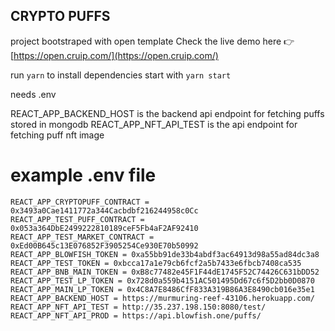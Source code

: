 ## CRYPTO PUFFS

project bootstraped with open template
Check the live demo here 👉️ [https://open.cruip.com/](https://open.cruip.com/)

run `yarn` to install dependencies
start with `yarn start`

needs .env

REACT_APP_BACKEND_HOST is the backend api endpoint for fetching puffs stored in mongodb
REACT_APP_NFT_API_TEST is the api endpoint for fetching puff nft image
# example .env file 
```
REACT_APP_CRYPTOPUFF_CONTRACT = 0x3493a0Cae1411772a344Cacbdbf216244958c0Cc
REACT_APP_TEST_PUFF_CONTRACT = 0x053a364DbE2499222810189ceF5Fb4aF2AF92410
REACT_APP_TEST_MARKET_CONTRACT = 0xEd00B645c13E076852F3905254Ce930E70b50992
REACT_APP_BLOWFISH_TOKEN = 0xa55bb91de33b4abdf3ac64913d98a55ad84dc3a8
REACT_APP_TEST_TOKEN = 0xbcca17a1e79cb6fcf2a5b7433e6fbcb7408ca535
REACT_APP_BNB_MAIN_TOKEN = 0xB8c77482e45F1F44dE1745F52C74426C631bDD52
REACT_APP_TEST_LP_TOKEN = 0x728d0a559b4151AC501495Dd67c6f5D2bb0D0870
REACT_APP_MAIN_LP_TOKEN = 0x4C8A7E8486CfF833A319B86A3E8490cb016e35e1
REACT_APP_BACKEND_HOST = https://murmuring-reef-43106.herokuapp.com/
REACT_APP_NFT_API_TEST = http://35.237.198.150:8080/test/
REACT_APP_NFT_API_PROD = https://api.blowfish.one/puffs/
```
